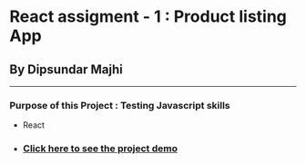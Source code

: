 # React assigment - 1 : Product listing App



## By Dipsundar Majhi

---

### Purpose of this Project : Testing Javascript skills

- React

- ### [Click here to see the project demo](https://country-app-react-project.vercel.app/)


